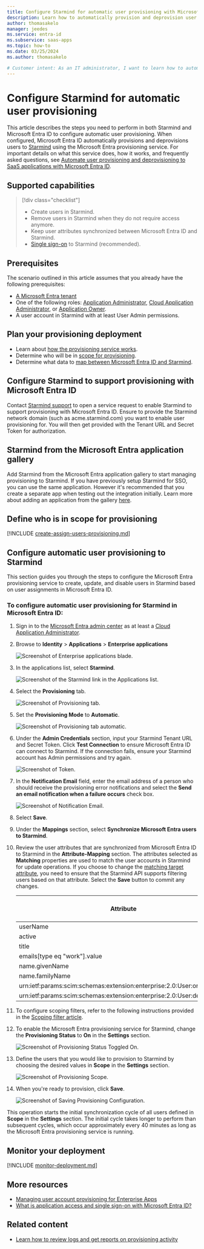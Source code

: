 ```yaml
---
title: Configure Starmind for automatic user provisioning with Microsoft Entra ID
description: Learn how to automatically provision and deprovision user accounts from Microsoft Entra ID to Starmind.
author: thomasakelo
manager: jeedes
ms.service: entra-id
ms.subservice: saas-apps
ms.topic: how-to
ms.date: 03/25/2024
ms.author: thomasakelo

# Customer intent: As an IT administrator, I want to learn how to automatically provision and deprovision user accounts from Microsoft Entra ID to Starmind so that I can streamline the user management process and ensure that users have the appropriate access to Starmind.
---
```


# Configure Starmind for automatic user provisioning

This article describes the steps you need to perform in both Starmind and Microsoft Entra ID to configure automatic user provisioning. When configured, Microsoft Entra ID automatically provisions and deprovisions users to [Starmind](https://www.starmind.com/) using the Microsoft Entra provisioning service. For important details on what this service does, how it works, and frequently asked questions, see [Automate user provisioning and deprovisioning to SaaS applications with Microsoft Entra ID](~/identity/app-provisioning/user-provisioning.md). 


## Supported capabilities
> [!div class="checklist"]
> * Create users in Starmind.
> * Remove users in Starmind when they do not require access anymore.
> * Keep user attributes synchronized between Microsoft Entra ID and Starmind.
> * [Single sign-on](starmind-tutorial.md) to Starmind (recommended).

## Prerequisites

The scenario outlined in this article assumes that you already have the following prerequisites:

* [A Microsoft Entra tenant](~/identity-platform/quickstart-create-new-tenant.md) 
* One of the following roles: [Application Administrator](/entra/identity/role-based-access-control/permissions-reference#application-administrator), [Cloud Application Administrator](/entra/identity/role-based-access-control/permissions-reference#cloud-application-administrator), or [Application Owner](/entra/fundamentals/users-default-permissions#owned-enterprise-applications).
* A user account in Starmind with at least User Admin permissions.

## Plan your provisioning deployment

* Learn about [how the provisioning service works](~/identity/app-provisioning/user-provisioning.md).
* Determine who will be in [scope for provisioning](~/identity/app-provisioning/define-conditional-rules-for-provisioning-user-accounts.md).
* Determine what data to [map between Microsoft Entra ID and Starmind](~/identity/app-provisioning/customize-application-attributes.md).

## Configure Starmind to support provisioning with Microsoft Entra ID

Contact [Starmind support](https://starmind.atlassian.net/servicedesk/customer/portal/2) to open a service request to enable Starmind to support provisioning with Microsoft Entra ID. Ensure to provide the Starmind network domain (such as acme.starmind.com) you want to enable user provisioning for. You will then get provided with the Tenant URL and Secret Token for authorization.

## Starmind from the Microsoft Entra application gallery

Add Starmind from the Microsoft Entra application gallery to start managing provisioning to Starmind. If you have previously setup Starmind for SSO, you can use the same application. However it's recommended that you create a separate app when testing out the integration initially. Learn more about adding an application from the gallery [here](~/identity/enterprise-apps/add-application-portal.md). 

## Define who is in scope for provisioning 

[!INCLUDE [create-assign-users-provisioning.md](~/identity/saas-apps/includes/create-assign-users-provisioning.md)]

## Configure automatic user provisioning to Starmind 

This section guides you through the steps to configure the Microsoft Entra provisioning service to create, update, and disable users in Starmind based on user assignments in Microsoft Entra ID.

<a name='to-configure-automatic-user-provisioning-for-Starmind-in-azure-ad'></a>

### To configure automatic user provisioning for Starmind in Microsoft Entra ID:

1. Sign in to the [Microsoft Entra admin center](https://entra.microsoft.com) as at least a [Cloud Application Administrator](~/identity/role-based-access-control/permissions-reference.md#cloud-application-administrator).
1. Browse to **Identity** > **Applications** > **Enterprise applications**

	![Screenshot of Enterprise applications blade.](common/enterprise-applications.png)

1. In the applications list, select **Starmind**.

	![Screenshot of the Starmind link in the Applications list.](common/all-applications.png)

1. Select the **Provisioning** tab.

	![Screenshot of Provisioning tab.](common/provisioning.png)

1. Set the **Provisioning Mode** to **Automatic**.

	![Screenshot of Provisioning tab automatic.](common/provisioning-automatic.png)

1. Under the **Admin Credentials** section, input your Starmind Tenant URL and Secret Token. Click **Test Connection** to ensure Microsoft Entra ID can connect to Starmind. If the connection fails, ensure your Starmind account has Admin permissions and try again.

 	![Screenshot of Token.](common/provisioning-testconnection-tenanturltoken.png)

1. In the **Notification Email** field, enter the email address of a person who should receive the provisioning error notifications and select the **Send an email notification when a failure occurs** check box.

	![Screenshot of Notification Email.](common/provisioning-notification-email.png)

1. Select **Save**.

1. Under the **Mappings** section, select **Synchronize Microsoft Entra users to Starmind**.

1. Review the user attributes that are synchronized from Microsoft Entra ID to Starmind in the **Attribute-Mapping** section. The attributes selected as **Matching** properties are used to match the user accounts in Starmind for update operations. If you choose to change the [matching target attribute](~/identity/app-provisioning/customize-application-attributes.md), you need to ensure that the Starmind API supports filtering users based on that attribute. Select the **Save** button to commit any changes.

   |Attribute|Type|Supported for filtering|Required by Starmind|
   |---|---|---|---|
   |userName|String|&check;|&check;
   |active|Boolean||
   |title|String||
   |emails[type eq "work"].value|String|&check;|&check;
   |name.givenName|String||
   |name.familyName|String||
   |urn:ietf:params:scim:schemas:extension:enterprise:2.0:User:organization|String||
   |urn:ietf:params:scim:schemas:extension:enterprise:2.0:User:department|String||

1. To configure scoping filters, refer to the following instructions provided in the [Scoping filter  article](~/identity/app-provisioning/define-conditional-rules-for-provisioning-user-accounts.md).

1. To enable the Microsoft Entra provisioning service for Starmind, change the **Provisioning Status** to **On** in the **Settings** section.

	![Screenshot of Provisioning Status Toggled On.](common/provisioning-toggle-on.png)

1. Define the users that you would like to provision to Starmind by choosing the desired values in **Scope** in the **Settings** section.

	![Screenshot of Provisioning Scope.](common/provisioning-scope.png)

1. When you're ready to provision, click **Save**.

	![Screenshot of Saving Provisioning Configuration.](common/provisioning-configuration-save.png)

This operation starts the initial synchronization cycle of all users defined in **Scope** in the **Settings** section. The initial cycle takes longer to perform than subsequent cycles, which occur approximately every 40 minutes as long as the Microsoft Entra provisioning service is running. 

## Monitor your deployment

[!INCLUDE [monitor-deployment.md](~/identity/saas-apps/includes/monitor-deployment.md)]

## More resources

* [Managing user account provisioning for Enterprise Apps](~/identity/app-provisioning/configure-automatic-user-provisioning-portal.md)
* [What is application access and single sign-on with Microsoft Entra ID?](~/identity/enterprise-apps/what-is-single-sign-on.md)

## Related content

* [Learn how to review logs and get reports on provisioning activity](~/identity/app-provisioning/check-status-user-account-provisioning.md)
